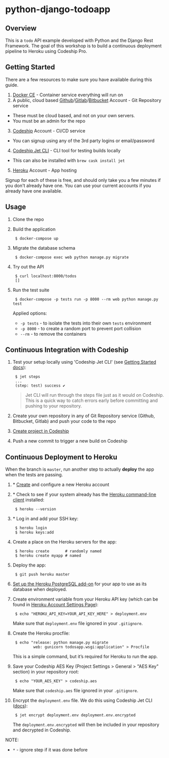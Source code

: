 # python-django-todoapp

## Overview
This is a `todo` API example developed with Python and the Django Rest Framework.
The goal of this workshop is to build a continuous deployment pipeline to Heroku using Codeship Pro.

## Getting Started

There are a few resources to make sure you have available during this guide.

1. [Docker CE](https://store.docker.com/search?type=edition&offering=community) - Container service everything will run on
2. A public, cloud based [Github](https://github.com/join)/[Gitlab](https://gitlab.com/users/sign_in#register)/[Bitbucket](https://bitbucket.org/account/signup/) Account - Git Repository service
  + These must be cloud based, and not on your own servers.
  + You must be an admin for the repo
3. [Codeship](https://app.codeship.com/registrations/new) Account - CI/CD service
  + You can signup using any of the 3rd party logins or email/password
4. [Codeship Jet CLI](https://documentation.codeship.com/pro/getting-started/installation/#installing-jet) - CLI tool for testing builds locally
  + This can also be installed with `brew cask install jet`

5. [Heroku](https://signup.heroku.com/) Account - App hosting

Signup for each of these is free, and should only take you a few minutes if you don't already have one.  You can use your current accounts if you already have one available.

## Usage

1. Clone the repo

1. Build the application

        $ docker-compose up

1. Migrate the database schema

        $ docker-compose exec web python manage.py migrate

1. Try out the API

        $ curl localhost:8000/todos
        []

1. Run the test suite

        $ docker-compose -p tests run -p 8000 --rm web python manage.py test
    Applied options:
    - `-p tests` - to isolate the tests into their own `tests` environment
    - `-p 8000` - to create a random port to prevent port collision
    - `--rm` - to remove the containers


## Continuous Integration with Codeship

1. Test your setup locally using 'Codeship Jet CLI' (see [Getting Started docs](https://documentation.codeship.com/pro/jet-cli/usage-overview/)):

        $ jet steps
        ...
        (step: test) success ✔
    > Jet CLI will run through the steps file just as it would on Codeship. This is a quick way to catch errors early before committing and pushing to your repository.

1. Create your own repository in any of Git Repository service (Github, Bitbucket, Gitlab) and push your code to the repo

1. [Create project in Codeship](https://documentation.codeship.com/pro/quickstart/codeship-configuration/#setting-up-a-new-project)

1. Push a new commit to trigger a new build on Codeship


## Continuous Deployment to Heroku
When the branch is `master`, run another step to actually **deploy** the app when the tests are passing.

1. \* [Create](https://signup.heroku.com/) and configure a new Heroku account

1. \* Check to see if your system already has the [Heroku command-line client](https://devcenter.heroku.com/articles/heroku-cli) installed:

        $ heroku --version

1. \* Log in and add your SSH key:

        $ heroku login
        $ heroku keys:add

1. Create a place on the Heroku servers for the app:

        $ heroku create       # randomly named
        $ heroku create myapp # named

1. Deploy the app:

        $ git push heroku master

1. [Set up the Heroku PostgreSQL add-on](https://elements.heroku.com/addons/heroku-postgresql) for your app to use as its database when deployed.

1. Create environment variable from your Heroku API key (which can be found in [Heroku Account Settings Page](https://dashboard.heroku.com/account)):

        $ echo "HEROKU_API_KEY=YOUR_API_KEY_HERE" > deployment.env
    Make sure that `deployment.env` file ignored in your `.gitignore`.

1. Create the Heroku procfile:

        $ echo "release: python manage.py migrate
                web: gunicorn todosapp.wsgi:application" > Procfile
    This is a simple command, but it’s required for Heroku to run the app.

1. Save your Codeship AES Key (Project Settings > General > "AES Key" section) in your repository root:

        $ echo "YOUR_AES_KEY" > codeship.aes
    Make sure that `codeship.aes` file ignored in your `.gitignore`.

1. Encrypt the `deployment.env` file. We do this using Codeship Jet CLI ([docs](https://documentation.codeship.com/pro/builds-and-configuration/environment-variables/#encrypting-your-environment-variables)):

        $ jet encrypt deployment.env deployment.env.encrypted
    The `deployment.env.encrypted` will then be included in your repository and decrypted in Codeship.

NOTE:
- `*` - ignore step if it was done before
